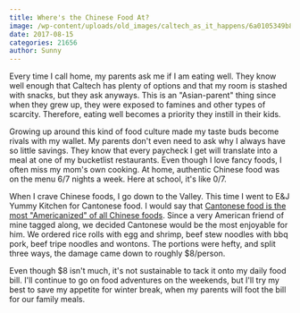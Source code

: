```yaml
---
title: Where's the Chinese Food At?
image: /wp-content/uploads/old_images/caltech_as_it_happens/6a0105349b8251970b01bb09b58b0e970d.jpg
date: 2017-08-15
categories: 21656
author: Sunny
---
```


Every time I call home, my parents ask me if I am eating well. They know well enough that Caltech has plenty of options and that my room is stashed with snacks, but they ask anyways. This is an "Asian-parent" thing since when they grew up, they were exposed to famines and other types of scarcity. Therefore, eating well becomes a priority they instill in their kids.

Growing up around this kind of food culture made my taste buds become rivals with my wallet. My parents don't even need to ask why I always have so little savings. They know that every paycheck I get will translate into a meal at one of my bucketlist restaurants. Even though I love fancy foods, I often miss my mom's own cooking. At home, authentic Chinese food was on the menu 6/7 nights a week. Here at school, it's like 0/7.

When I crave Chinese foods, I go down to the Valley. This time I went to E&amp;J Yummy Kitchen for Cantonese food. I would say that [Cantonese food is the most "Americanized" of all Chinese foods](https://www.seriouseats.com/2014/10/introduction-what-is-cantonese-chinese-cuisine.html). Since a very American friend of mine tagged along, we decided Cantonese would be the most enjoyable for him. We ordered rice rolls with egg and shrimp, beef stew noodles with bbq pork, beef tripe noodles and wontons. The portions were hefty, and split three ways, the damage came down to roughly $8/person.

Even though $8 isn't much, it's not sustainable to tack it onto my daily food bill. I'll continue to go on food adventures on the weekends, but I'll try my best to save my appetite for winter break, when my parents will foot the bill for our family meals.

